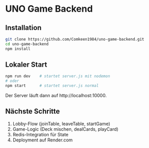 # UNO Game Backend

## Installation

```bash
git clone https://github.com/Comkeen1984/uno-game-backend.git
cd uno-game-backend
npm install
```

## Lokaler Start

```bash
npm run dev    # startet server.js mit nodemon
# oder
npm start      # startet server.js normal
```

Der Server läuft dann auf http://localhost:10000.

## Nächste Schritte

1. Lobby-Flow (joinTable, leaveTable, startGame)  
2. Game-Logic (Deck mischen, dealCards, playCard)  
3. Redis-Integration für State  
4. Deployment auf Render.com
```  
